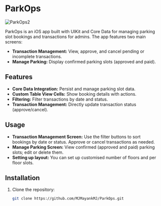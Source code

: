 # ParkOps

![ParkOps2](https://github.com/user-attachments/assets/de14208f-a83b-4465-93fc-9d36112d4f38)


ParkOps is an iOS app built with UIKit and Core Data for managing parking  slot bookings and transactions for admins. The app features two main screens:
- **Transaction Management:** View, approve, and cancel pending or incomplete transactions.
- **Manage Parking:** Display confirmed parking slots (approved and paid).

## Features
- **Core Data Integration:** Persist and manage parking slot data.
- **Custom Table View Cells:** Show booking details with actions.
- **Filtering:** Filter transactions by date and status.
- **Transaction Management:** Directly update transaction status (approve/cancel).

## Usage

- **Transaction Management Screen:** Use the filter buttons to sort bookings by date or status. Approve or cancel transactions as needed.
- **Manage Parking Screen:** View confirmed (approved and paid) parking slots; edit or delete them.
- **Setting up layout:** You can set up customised number of floors and per floor slots.

## Installation
1. Clone the repository:
   ```bash
   git clone https://github.com/MJMayankMJ/ParkOps.git
